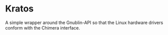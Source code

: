 # Kratos
A simple wrapper around the Gnublin-API so that the Linux hardware drivers conform with the Chimera interface.
